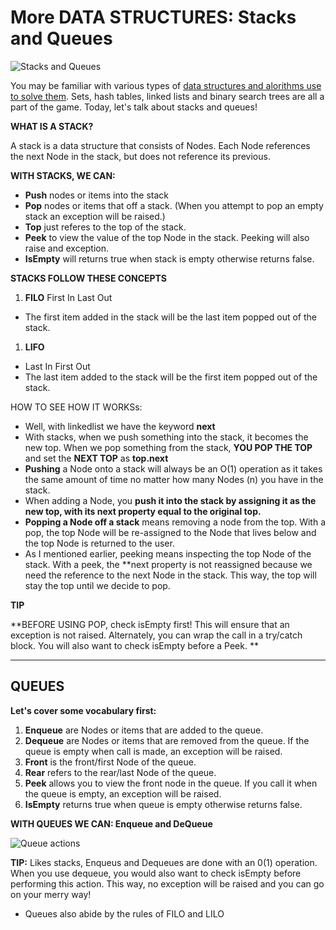 # More DATA STRUCTURES: Stacks and Queues

![Stacks and Queues](https://media.giphy.com/media/5dYeglPmPC5lL7xYhs/giphy.gif)

You may be familiar with various types of [data structures and alorithms use to solve them](https://egghead.io/courses/data-structures-and-algorithms-in-javascript). Sets, hash tables, linked lists and binary search trees are all a part of the game. Today, let's talk about stacks and queues!

**WHAT IS A STACK?**

A stack is a data structure that consists of Nodes. Each Node references the next Node in the stack, but does not reference its previous.

**WITH STACKS, WE CAN:**

- **Push** nodes or items into the stack
- **Pop** nodes or items that off a stack. (When you attempt to pop an empty stack an exception will be raised.)
- **Top** just referes to the  top of the stack.
- **Peek** to view the value of the top Node in the stack. Peeking will also raise and exception.
- **IsEmpty** will returns true when stack is empty otherwise returns false.

**STACKS FOLLOW THESE CONCEPTS**

1. **FILO** First In Last Out
- The first item added in the stack will be the last item popped out of the stack.

1. **LIFO**
- Last In First Out
- The last item added to the stack will be the first item popped out of the stack.

HOW TO SEE HOW IT WORKSs:

- Well, with linkedlist we have the keyword **next**
- With stacks, when we push something into the stack, it becomes the new top. When we pop something from the stack, **YOU POP THE TOP** and set the **NEXT TOP** as **top.next**
- **Pushing** a Node onto a stack will always be an O(1) operation as it takes the same amount of time no matter how many Nodes (n) you have in the stack.
- When adding a Node, you **push it into the stack by assigning it as the new top, with its next property equal to the original top.**
- **Popping a Node off a stack** means removing a node from the top. With a pop, the top Node will be re-assigned to the Node that lives below and the top Node is returned to the user.
- As I mentioned earlier, peeking means inspecting the top Node of the stack. With a peek, the **next property is not reassigned because we need the reference to the next Node in the stack. This way, the top will stay the top until we decide to pop.

**TIP**

**BEFORE USING POP, check isEmpty first! This will ensure that an exception is not raised. Alternately, you can wrap the call in a try/catch block. You will also want to check isEmpty before a Peek. **

-----------------------------------
## QUEUES

**Let's cover some vocabulary first:**

1. **Enqueue** are Nodes or items that are added to the queue.
1. **Dequeue** are Nodes or items that are removed from the queue. If the queue is empty when call is made, an exception will be raised.
1. **Front** is the front/first Node of the queue.
1. **Rear** refers to the rear/last Node of the queue.
1. **Peek** allows you to view the front node in the queue. If you call it when the queue is empty, an exception will be raised.
1. **IsEmpty** returns true when queue is empty otherwise returns false.

**WITH QUEUES WE CAN: Enqueue and DeQueue**

![Queue actions](https://java2blog.com/wp-content/uploads/2017/09/Queue.png)

**TIP:**
Likes stacks, Enqueus and Dequeues are done with an 0(1) operation. When you use dequeue, you would also want to check isEmpty before performing this action. This way, no exception will be raised and you can go on your merry way!

- Queues also abide by the rules of FILO and LILO

